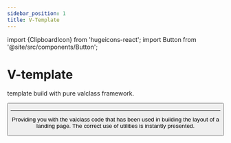 ```yaml
---
sidebar_position: 1
title: V-Template
---
```


import {ClipboardIcon} from 'hugeicons-react';
import Button from '@site/src/components/Button';

# V-template <ClipboardIcon className='icon' /> 

template build with pure valclass framework.

<Button label="Download now - (9.5mb)" link="https://github.com/valclassdevelop/foodyar_template-valclass/archive/refs/heads/main.zip" />

---

Providing you with the valclass code that has been used in building the layout of a landing page. The correct use of utilities is instantly presented.
